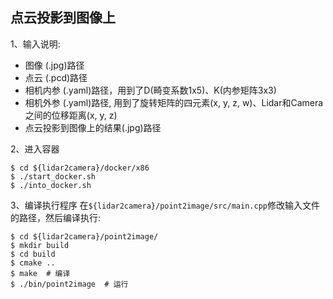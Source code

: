 ## 点云投影到图像上
1、输入说明:
- 图像 (.jpg)路径
- 点云 (.pcd)路径
- 相机内参 (.yaml)路径，用到了D(畸变系数1x5)、K(内参矩阵3x3)
- 相机外参 (.yaml)路径, 用到了旋转矩阵的四元素(x, y, z, w)、Lidar和Camera之间的位移距离(x, y, z)
- 点云投影到图像上的结果(.jpg)路径

2、进入容器
```shell
$ cd ${lidar2camera}/docker/x86
$ ./start_docker.sh
$ ./into_docker.sh
```

3、编译执行程序
在`${lidar2camera}/point2image/src/main.cpp`修改输入文件的路径，然后编译执行:
```shell
$ cd ${lidar2camera}/point2image/
$ mkdir build
$ cd build
$ cmake ..
$ make  # 编译
$ ./bin/point2image  # 运行
```